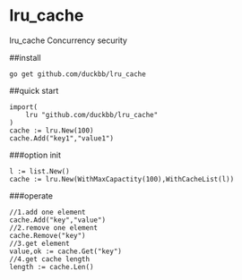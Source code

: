 # lru_cache
lru_cache Concurrency security

##install
```
go get github.com/duckbb/lru_cache
```

##quick start
```api
import(
    lru "github.com/duckbb/lru_cache"
)
cache := lru.New(100)
cache.Add("key1","value1")
```
###option init
```api
l := list.New() 
cache := lru.New(WithMaxCapactity(100),WithCacheList(l))
```
###operate
```api
//1.add one element
cache.Add("key","value")
//2.remove one element
cache.Remove("key")
//3.get element
value,ok := cache.Get("key")
//4.get cache length
length := cache.Len()
```
